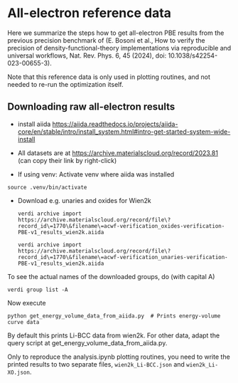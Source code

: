 # All-electron reference data

Here we summarize the steps how to get all-electron PBE results from the previous
precision benchmark of (E. Bosoni et al., How to verify the precision of density-functional-theory implementations via reproducible and universal workflows, Nat. Rev. Phys. 6, 45 (2024), doi: 10.1038/s42254-023-00655-3).

Note that this reference data is only used in plotting routines,
and not needed to re-run the optimization itself.

## Downloading raw all-electron results

- install aiida 
  https://aiida.readthedocs.io/projects/aiida-core/en/stable/intro/install_system.html#intro-get-started-system-wide-install

- All datasets are at https://archive.materialscloud.org/record/2023.81 (can copy their link by right-click)

- If using venv: Activate venv where aiida was installed
```
source .venv/bin/activate
```
- Download e.g. unaries and oxides for Wien2k
  ```
  verdi archive import https://archive.materialscloud.org/record/file\?record_id\=1770\&filename\=acwf-verification_oxides-verification-PBE-v1_results_wien2k.aiida

  verdi archive import https://archive.materialscloud.org/record/file\?record_id\=1770\&filename\=acwf-verification_unaries-verification-PBE-v1_results_wien2k.aiida
  ```
To see the actual names of the downloaded groups, do (with capital A)
```
verdi group list -A
```
Now execute
```
python get_energy_volume_data_from_aiida.py  # Prints energy-volume curve data
```
By default this prints Li-BCC data from wien2k. For other data, adapt
the query script at get_energy_volume_data_from_aiida.py.

Only to reproduce the analysis.ipynb plotting routines, you need to write the printed
results to two separate files, `wien2k_Li-BCC.json` and `wien2k_Li-XO.json`.

